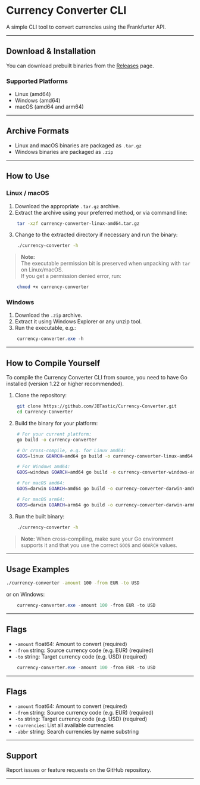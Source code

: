 # Currency Converter CLI

A simple CLI tool to convert currencies using the Frankfurter API.

---

## Download & Installation

You can download prebuilt binaries from the [Releases](https://github.com/JBTastic/Currency-Converter/releases/) page.

### Supported Platforms

- Linux (amd64)  
- Windows (amd64)  
- macOS (amd64 and arm64)  

---

## Archive Formats

- Linux and macOS binaries are packaged as `.tar.gz`  
- Windows binaries are packaged as `.zip`  

---

## How to Use

### Linux / macOS

1. Download the appropriate `.tar.gz` archive.  
2. Extract the archive using your preferred method, or via command line:

```bash
    tar -xzf currency-converter-linux-amd64.tar.gz
```

3. Change to the extracted directory if necessary and run the binary:

```bash
    ./currency-converter -h
```

> **Note:**  
> The executable permission bit is preserved when unpacking with `tar` on Linux/macOS.  
> If you get a permission denied error, run:

```bash
    chmod +x currency-converter
```

### Windows

1. Download the `.zip` archive.  
2. Extract it using Windows Explorer or any unzip tool.  
3. Run the executable, e.g.:

```powershell
    currency-converter.exe -h
```

---

## How to Compile Yourself

To compile the Currency Converter CLI from source, you need to have Go installed (version 1.22 or higher recommended).

1. Clone the repository:

```bash
    git clone https://github.com/JBTastic/Currency-Converter.git
    cd Currency-Converter
```

2. Build the binary for your platform:

```bash
    # For your current platform:
    go build -o currency-converter

    # Or cross-compile, e.g. for Linux amd64:
    GOOS=linux GOARCH=amd64 go build -o currency-converter-linux-amd64

    # For Windows amd64:
    GOOS=windows GOARCH=amd64 go build -o currency-converter-windows-amd64.exe

    # For macOS amd64:
    GOOS=darwin GOARCH=amd64 go build -o currency-converter-darwin-amd64

    # For macOS arm64:
    GOOS=darwin GOARCH=arm64 go build -o currency-converter-darwin-arm64
```

3. Run the built binary:

```bash
    ./currency-converter -h
```

> **Note:** When cross-compiling, make sure your Go environment supports it and that you use the correct `GOOS` and `GOARCH` values.

---

## Usage Examples

```bash
./currency-converter -amount 100 -from EUR -to USD

```

or on Windows:

```powershell
    currency-converter.exe -amount 100 -from EUR -to USD
```

---

## Flags

- `-amount` float64: Amount to convert (required)  
- `-from` string: Source currency code (e.g. EUR) (required)  
- `-to` string: Target currency code (e.g. USD) (required)  
```powershell
    currency-converter.exe -amount 100 -from EUR -to USD
```

---

## Flags

- `-amount` float64: Amount to convert (required)  
- `-from` string: Source currency code (e.g. EUR) (required)  
- `-to` string: Target currency code (e.g. USD) (required)  
- `-currencies`: List all available currencies  
- `-abbr` string: Search currencies by name substring  

---

## Support

Report issues or feature requests on the GitHub repository.

---
